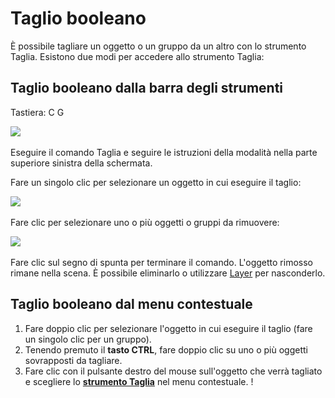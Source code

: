 # Taglio booleano

È possibile tagliare un oggetto o un gruppo da un altro con lo strumento Taglia. Esistono due modi per accedere allo strumento Taglia:

## Taglio booleano dalla barra degli strumenti

Tastiera: C G

![](../.gitbook/assets/cut\_tool.png)

Eseguire il comando Taglia e seguire le istruzioni della modalità nella parte superiore sinistra della schermata.

Fare un singolo clic per selezionare un oggetto in cui eseguire il taglio:

![](../.gitbook/assets/boolean\_cut.png)

Fare clic per selezionare uno o più oggetti o gruppi da rimuovere:

![](../.gitbook/assets/boolean\_cut2.png)

Fare clic sul segno di spunta per terminare il comando. L'oggetto rimosso rimane nella scena. È possibile eliminarlo o utilizzare [Layer](layers.md) per nasconderlo.

## Taglio booleano dal menu contestuale

1. Fare doppio clic per selezionare l'oggetto in cui eseguire il taglio (fare un singolo clic per un gruppo).
2. Tenendo premuto il **tasto CTRL**, fare doppio clic su uno o più oggetti sovrapposti da tagliare.
3. Fare clic con il pulsante destro del mouse sull'oggetto che verrà tagliato e scegliere lo [**strumento Taglia**](https://github.com/FormIt3D/autodesk-formit-360-windows-help/tree/c377e7b8a3b8e43e684321d0b7de867608d317a3/tool-library/boolean-operations.md) nel menu contestuale. \![](<../.gitbook/assets/cut tool.png>)
